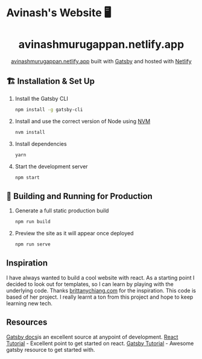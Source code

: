 # Avinash's Website 🖥️
<h1 align="center">
  avinashmurugappan.netlify.app 
</h1>
<p align="center">
   <a href="https://avinashmurugappan.netlify.app/" target="_blank">avinashmurugappan.netlify.app</a> built with <a href="https://www.gatsbyjs.org/" target="_blank">Gatsby</a> and hosted with <a href="https://www.netlify.com/" target="_blank">Netlify</a>
</p>

## 🏗️ Installation & Set Up

1. Install the Gatsby CLI

   ```sh
   npm install -g gatsby-cli
   ```

2. Install and use the correct version of Node using [NVM](https://github.com/nvm-sh/nvm)

   ```sh
   nvm install
   ```

3. Install dependencies

   ```sh
   yarn
   ```

4. Start the development server

   ```sh
   npm start
   ```

## 🚀 Building and Running for Production

1. Generate a full static production build

   ```sh
   npm run build
   ```

1. Preview the site as it will appear once deployed

   ```sh
   npm run serve
   ```

## Inspiration

I have always wanted to build a cool website with react. As a starting point I decided to look out for templates, so I can learn by playing with the underlying code. Thanks [brittanychiang.com](https://brittanychiang.com) for the inspiration. This code is based of her project. I really learnt a ton from this project and hope to keep learning new tech.

## Resources
[Gatsby docs](https://www.gatsbyjs.org/docs/)is an excellent source at anypoint of development.
[React Tutorial](https://youtu.be/Ke90Tje7VS0) - Excellent point to get started on react.
[Gatsby Tutorial](https://youtu.be/6YhqQ2ZW1sc) - Awesome gatsby resource to get started with.
